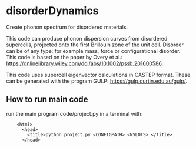 # disorderDynamics
Create phonon spectrum for disordered materials.

This code can produce phonon dispersion curves from disordered supercells, projected onto the first Brillouin zone of the unit cell.
Disorder can be of any type: for example mass, force or configurational disorder.
This code is based on the paper by Overy et al.: https://onlinelibrary.wiley.com/doi/abs/10.1002/pssb.201600586.

This code uses supercell eigenvector calculations in CASTEP format. These can be generated with the program GULP: https://gulp.curtin.edu.au/gulp/.

## How to run main code

run the main program code/project.py in a terminal with:

        <html>
          <head>
            <title>python project.py <CONFIGPATH> <NSLOTS> </title>
          </head>
